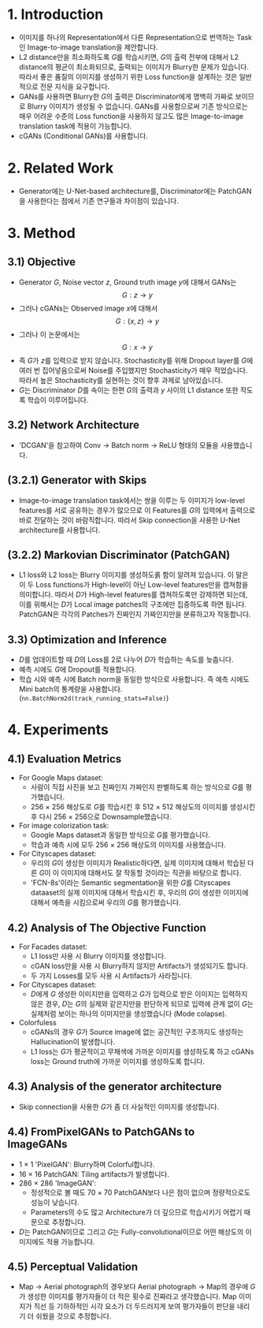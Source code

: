 # 1. Introduction
- 이미지를 하나의 Representation에서 다른 Representation으로 번역하는 Task인 Image-to-image translation을 제안합니다.
- L2 distance만을 최소화하도록 $G$를 학습시키면, $G$의 출력 전부에 대해서 L2 distance의 평균이 최소화되므로, 출력되는 이미지가 Blurry한 문제가 있습니다. 따라서 좋은 품질의 이미지를 생성하기 위한 Loss function을 설계하는 것은 일반적으로 전문 지식을 요구합니다.
- GANs를 사용하면 Blurry한 $G$의 출력은 Discriminator에게 명백히 가짜로 보이므로 Blurry 이미지가 생성될 수 없습니다. GANs를 사용함으로써 기존 방식으로는 매우 어려운 수준의 Loss function을 사용하지 않고도 많은 Image-to-image translation task에 적용이 가능합니다.
- cGANs (Conditional GANs)를 사용합니다.

# 2. Related Work
- Generator에는 U-Net-based architecture를, Discriminator에는 PatchGAN을 사용한다는 점에서 기존 연구들과 차이점이 있습니다.

# 3. Method
## 3.1) Objective
- Generator $G$, Noise vector $z$, Ground truth image $y$에 대해서 GANs는
$$G: z \rightarrow y$$
- 그러나 cGANs는 Observed image $x$에 대해서
$$G: \{x, z\} \rightarrow y$$
- 그러나 이 논문에서는
$$G: x \rightarrow y$$
- 즉 $G$가 $z$를 입력으로 받지 않습니다. Stochasticity를 위해 Dropout layer를 $G$에 여러 번 집어넣음으로써 Noise를 주입했지만 Stochasticity가 매우 적었습니다. 따라서 높은 Stochasticity를 실현하는 것이 향후 과제로 남아있습니다.
- $G$는 Discriminator $D$를 속이는 한편 $G$의 출력과 $y$ 사이의 L1 distance 또한 작도록 학습이 이루어집니다.
## 3.2) Network Architecture
- 'DCGAN'을 참고하여 Conv → Batch norm → ReLU 형태의 모듈을 사용했습니다.
## (3.2.1) Generator with Skips
- Image-to-image translation task에서는 쌍을 이루는 두 이미지가 low-level features를 서로 공유하는 경우가 많으므로 이 Features를 $G$의 입력에서 출력으로 바로 전달하는 것이 바람직합니다. 따라서 Skip connection을 사용한 U-Net architecture를 사용합니다.
## (3.2.2) Markovian Discriminator (PatchGAN)
- L1 loss와 L2 loss는 Blurry 이미지를 생성하도롥 함이 알려져 있습니다. 이 말은 이 두 Loss functions가 High-level이 아닌 Low-level features만을 캡쳐함을 의미합니다. 따라서 $D$가 High-level features를 캡쳐하도록만 강제하면 되는데, 이를 위해서는 $D$가 Local image patches의 구조에만 집중하도록 하면 됩니다. PatchGAN은 각각의 Patches가 진짜인지 가짜인지만을 분류하고자 작동합니다.
## 3.3) Optimization and Inference
- $D$를 업데이트할 때 $D$의 Loss를 2로 나누어 $D$가 학습하는 속도를 늦춥니다.
- 예측 시에도 $G$에 Dropout를 적용합니다.
- 학습 시와 예측 시에 Batch norm을 동일한 방식으로 사용합니다. 즉 예측 시에도 Mini batch의 통계량을 사용합니다. (`nn.BatchNorm2d(track_running_stats=False)`)

# 4. Experiments
## 4.1) Evaluation Metrics
- For Google Maps dataset:
    - 사람이 직접 사진을 보고 진짜인지 가짜인지 판별하도록 하는 방식으로 $G$를 평가했습니다.
    - 256 × 256 해상도로 $G$를 학습시킨 후 512 × 512 해상도의 이미지를 생성시킨 후 다시 256 × 256으로 Downsample했습니다.
- For image colorization task:
    - Google Maps dataset과 동일한 방식으로 $G$를 평가했습니다.
    - 학습과 예측 시에 모두 256 × 256 해상도의 이미지를 사용했습니다.
- For Cityscapes dataset:
    - 우리의 $G$이 생성한 이미지가 Realistic하다면, 실제 이미지에 대해서 학습된 다른 $G$이 이 이미지에 대해서도 잘 작동할 것이라는 직관을 바탕으로 합니다.
    - 'FCN-8s'이라는 Semantic segmentation을 위한 $G$를 Cityscapes dataaset의 실제 이미지에 대해서 학습시킨 후, 우리의 $G$이 생성한 이미지에 대해서 예측을 시킴으로써 우리의 $G$를 평가했습니다.
## 4.2) Analysis of The Objective Function
- For Facades dataset:
    - L1 loss만 사용 시 Blurry 이미지를 생성합니다.
    - cGAN loss만을 사용 시 Blurry하지 않지만 Artifacts가 생성되기도 합니다.
    - 두 가지 Losses를 모두 사용 시 Artifacts가 사라집니다.
- For Cityscapes dataset:
    - $D$에게 $G$ 생성한 이미지만을 입력하고 $G$가 입력으로 받은 이미지는 입력하지 않은 경우, $D$는 $G$의 실제와 같은지만을 판단하게 되므로 입력에 관계 없이 $G$는 실제처럼 보이는 하나의 이미지만을 생성했습니다 (Mode colapse).
- Colorfuless
    - cGANs의 경우 $G$가 Source image에 없는 공간적인 구조까지도 생성하는 Hallucination이 발생합니다.
    - L1 loss는 $G$가 평균적이고 무채색에 가까운 이미지를 생성하도록 하고 cGANs loss는 Ground truth에 가까운 이미지를 생성하도록 합니다.
## 4.3) Analysis of the generator architecture
- Skip connection을 사용한 $G$가 좀 더 사실적인 이미지를 생성합니다.
## 4.4) FromPixelGANs to PatchGANs to ImageGANs
- 1 × 1 'PixelGAN': Blurry하며 Colorful합니다.
- 16 × 16 PatchGAN: Tiling artifacts가 발생합니다.
- 286 × 286 'ImageGAN':
    - 정성적으로 볼 때도 70 × 70 PatchGAN보다 나은 점이 없으며 정량적으로도 성능이 낮습니다.
    - Parameters의 수도 많고 Architecture가 더 깊으므로 학습시키기 어렵기 때문으로 추정합니다.
- $D$는 PatchGAN이므로 그리고 $G$는 Fully-convolutional이므로 어떤 해상도의 이미지에도 적용 가능합니다.
## 4.5) Perceptual Validation
- Map → Aerial photograph의 경우보다 Aerial photograph → Map의 경우에 $G$가 생성한 이미지를 평가자들이 더 적은 횟수로 진짜라고 생각했습니다. Map 이미지가 직선 등 기하하적인 시각 요소가 더 두드러지게 보여 평가자들이 판단을 내리기 더 쉬웠을 것으로 추정합니다.
